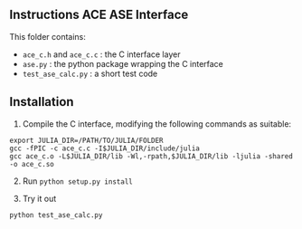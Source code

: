 ## Instructions ACE ASE Interface 

This folder contains: 
* `ace_c.h` and `ace_c.c` : the C interface layer 
* `ase.py` : the python package wrapping the C interface 
* `test_ase_calc.py` : a short test code

## Installation 

1. Compile the C interface, modifying the following commands as suitable: 
```
export JULIA_DIR=/PATH/TO/JULIA/FOLDER
gcc -fPIC -c ace_c.c -I$JULIA_DIR/include/julia 
gcc ace_c.o -L$JULIA_DIR/lib -Wl,-rpath,$JULIA_DIR/lib -ljulia -shared -o ace_c.so
```

2. Run `python setup.py install`

3. Try it out
```
python test_ase_calc.py
```
